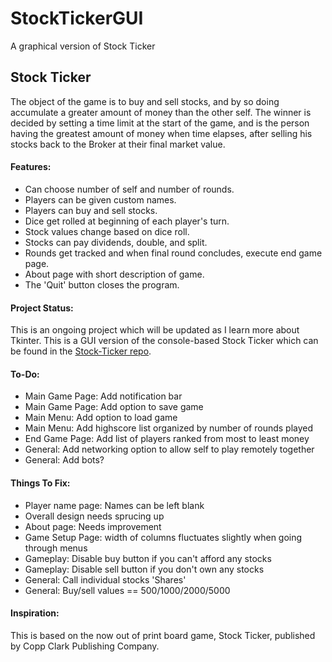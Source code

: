 # StockTickerGUI
A graphical version of Stock Ticker

## Stock Ticker

The object of the game is to buy and sell stocks, and by so doing accumulate a greater amount of money than the other self. The winner is decided by setting a time limit at the start of the game, and is the person having the greatest amount of money when time elapses, after selling his stocks back to the Broker at their final market value.

#### Features:

* Can choose number of self and number of rounds.
* Players can be given custom names.
* Players can buy and sell stocks.
* Dice get rolled at beginning of each player's turn.
* Stock values change based on dice roll.
* Stocks can pay dividends, double, and split.
* Rounds get tracked and when final round concludes, execute end game page.
* About page with short description of game.
* The 'Quit' button closes the program.

#### Project Status:

This is an ongoing project which will be updated as I learn more about Tkinter.
This is a GUI version of the console-based Stock Ticker which can be found in the [Stock-Ticker repo](https://github.com/ZacharyKeatings/Stock-Ticker).

#### To-Do:

* Main Game Page: Add notification bar
* Main Game Page: Add option to save game
* Main Menu: Add option to load game
* Main Menu: Add highscore list organized by number of rounds played
* End Game Page: Add list of players ranked from most to least money
* General: Add networking option to allow self to play remotely together
* General: Add bots?

#### Things To Fix:

* Player name page: Names can be left blank
* Overall design needs sprucing up
* About page: Needs improvement
* Game Setup Page: width of columns fluctuates slightly when going through menus
* Gameplay: Disable buy button if you can't afford any stocks
* Gameplay: Disable sell button if you don't own any stocks
* General: Call individual stocks 'Shares'
* General: Buy/sell values == 500/1000/2000/5000

#### Inspiration:

This is based on the now out of print board game, Stock Ticker, published by Copp Clark Publishing Company.
